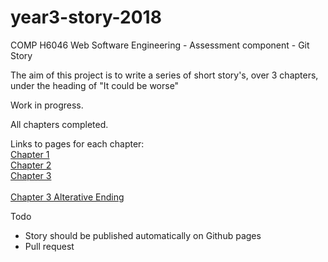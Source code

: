 # year3-story-2018
COMP H6046 Web Software Engineering - Assessment component - Git Story

The aim of this project is to write a series of short story's, over 3 chapters, under the heading of "It could be worse"

Work in progress.

All chapters completed.

Links to pages for each chapter:<br />
[Chapter 1](https://stephenitb.github.io/year3-story-2018/Chapter_1.html)<br />
[Chapter 2](https://stephenitb.github.io/year3-story-2018/Chapter_2.html)<br />
[Chapter 3](https://stephenitb.github.io/year3-story-2018/Chapter_3.html)<br />
<br />
[Chapter 3 Alterative Ending](https://stephenitb.github.io/year3-story-2018/Chapter_3_alterative_ending.html)<br />

Todo

- Story should be published automatically on Github pages 
- Pull request
